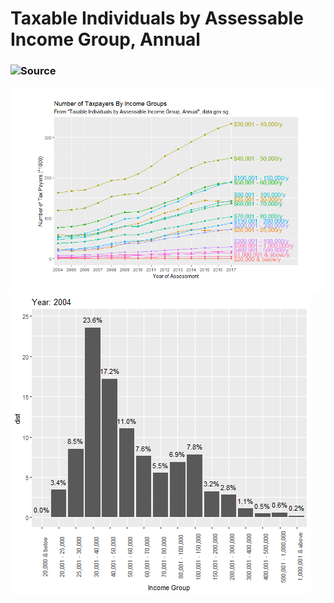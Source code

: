 # Taxable Individuals by Assessable Income Group, Annual
### ![Source](https://data.gov.sg/dataset/taxable-individuals-by-assessable-income-group-annual?view_id=9ba609ea-c65f-4630-a48e-4c562b5337bc&resource_id=65913425-8a0d-47ca-b9f7-569bca3ac688)

![Tax Plot](img/tax_plot.png)
![Dist Plot](img/dist.gif)
